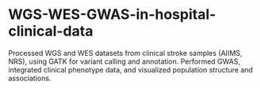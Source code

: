 # WGS-WES-GWAS-in-hospital-clinical-data
Processed WGS and WES datasets from clinical stroke samples (AIIMS, NRS), using GATK for variant calling and annotation. Performed GWAS, integrated clinical phenotype data, and visualized population structure and associations.
